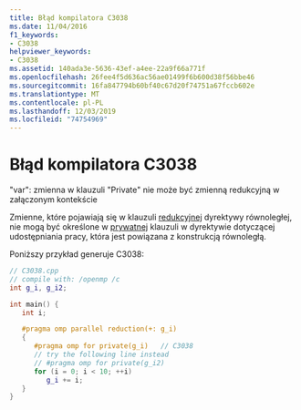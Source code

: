 ```yaml
---
title: Błąd kompilatora C3038
ms.date: 11/04/2016
f1_keywords:
- C3038
helpviewer_keywords:
- C3038
ms.assetid: 140ada3e-5636-43ef-a4ee-22a9f66a771f
ms.openlocfilehash: 26fee4f5d636ac56ae01499f6b600d38f56bbe46
ms.sourcegitcommit: 16fa847794b60bf40c67d20f74751a67fccb602e
ms.translationtype: MT
ms.contentlocale: pl-PL
ms.lasthandoff: 12/03/2019
ms.locfileid: "74754969"
---
```

# <a name="compiler-error-c3038"></a>Błąd kompilatora C3038

"var": zmienna w klauzuli "Private" nie może być zmienną redukcyjną w załączonym kontekście

Zmienne, które pojawiają się w klauzuli [redukcyjnej](../../parallel/openmp/reference/reduction.md) dyrektywy równoległej, nie mogą być określone w [prywatnej](../../parallel/openmp/reference/private-openmp.md) klauzuli w dyrektywie dotyczącej udostępniania pracy, która jest powiązana z konstrukcją równoległą.

Poniższy przykład generuje C3038:

```cpp
// C3038.cpp
// compile with: /openmp /c
int g_i, g_i2;

int main() {
   int i;

   #pragma omp parallel reduction(+: g_i)
   {
      #pragma omp for private(g_i)   // C3038
      // try the following line instead
      // #pragma omp for private(g_i2)
      for (i = 0; i < 10; ++i)
         g_i += i;
   }
}
```
